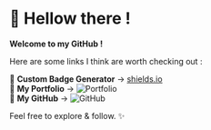 # 👋 Hellow there ! 

**Welcome to my GitHub !**

Here are some links I think are worth checking out :

🚀 **Custom Badge Generator** → [shields.io](https://img.shields.io)  
🎨 **My Portfolio** → ![Portfolio](https://goboun.github.io/hebc/portfolio/main)  
🐙 **My GitHub** → ![GitHub](https://github.com/Goboun)  

Feel free to explore & follow.
✨
